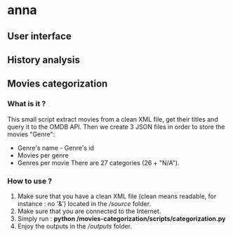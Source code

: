 # anna

## User interface

## History analysis

## Movies categorization
### What is it ?
This small script extract movies from a clean XML file, get their titles and query it to the OMDB API.
Then we create 3 JSON files in order to store the movies "Genre": 
 - Genre's  name - Genre's id
 - Movies per genre
 - Genres per movie
There are 27 categories (26 + "N/A").

### How to use ?
 1. Make sure that you have a clean XML file (clean means readable, for instance : no '&') located in the */source* folder.
 2. Make sure that you are connected to the Internet. 
 3. Simply run : **python /movies-categorization/scripts/categorization.py**
 4. Enjoy the outputs in the */outputs* folder.
